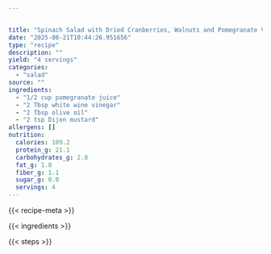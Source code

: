 ```yaml
---


title: "Spinach Salad with Dried Cranberries, Walnuts and Pomegranate Vinaigrette"
date: "2025-08-21T10:44:26.951656"
type: "recipe"
description: ""
yield: "4 servings"
categories:
  - "salad"
source: ""
ingredients:
  - "1/2 cup pomegranate juice"
  - "2 Tbsp white wine vinegar"
  - "2 Tbsp olive oil"
  - "2 tsp Dijon mustard"
allergens: []
nutrition:
  calories: 109.2
  protein_g: 21.1
  carbohydrates_g: 2.8
  fat_g: 1.0
  fiber_g: 1.1
  sugar_g: 0.0
  servings: 4
---
```


{{< recipe-meta >}}

{{< ingredients >}}

{{< steps >}}
